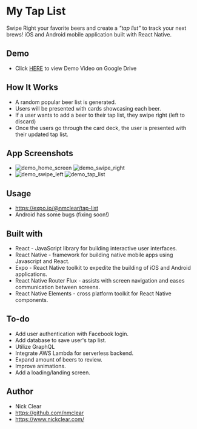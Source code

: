 # My Tap List
Swipe Right your favorite beers and create a *"tap list"* to track your next brews! iOS and Android mobile application built with React Native.

## Demo
* Click [HERE](https://drive.google.com/file/d/14zG49LyMDm6VVRZN-_8Y-GDGnD74IhIb/view) to view Demo Video on Google Drive

## How It Works
* A random popular beer list is generated.
* Users will be presented with cards showcasing each beer.
* If a user wants to add a beer to their tap list, they swipe right (left to discard)
* Once the users go through the card deck, the user is presented with their updated tap list.

## App Screenshots
* ![demo_home_screen](https://user-images.githubusercontent.com/36515376/47538257-4a12ea80-d87f-11e8-864c-606519ce7ef2.png) ![demo_swipe_right](https://user-images.githubusercontent.com/36515376/47538293-6f9ff400-d87f-11e8-9043-3e4037b06b5b.png)
* ![demo_swipe_left](https://user-images.githubusercontent.com/36515376/47538325-91997680-d87f-11e8-8af7-15dca63ea42d.png) ![demo_tap_list](https://user-images.githubusercontent.com/36515376/47538342-a4ac4680-d87f-11e8-8a9f-49ea778cccc4.png)

## Usage
* https://expo.io/@nmclear/tap-list
* Android has some bugs (fixing soon!)

## Built with
* React - JavaScript library for building interactive user interfaces.
* React Native - framework for building native mobile apps using Javascript and React.
* Expo - React Native toolkit to expedite the building of iOS and Android applications.
* React Native Router Flux - assists with screen navigation and eases communication between screens.
* React Native Elements - cross platform toolkit for React Native components.

## To-do
* Add user authentication with Facebook login.
* Add database to save user's tap list.
* Utilize GraphQL
* Integrate AWS Lambda for serverless backend.
* Expand amount of beers to review.
* Improve animations.
* Add a loading/landing screen.

## Author
* Nick Clear
* https://github.com/nmclear
* https://www.nickclear.com/

